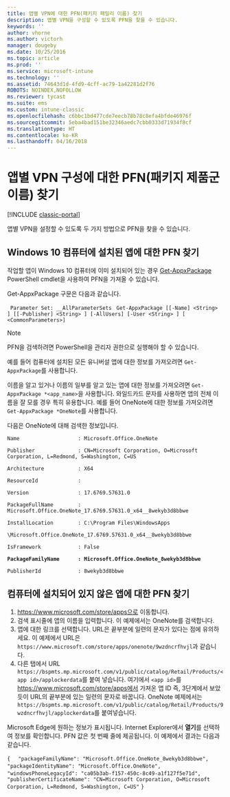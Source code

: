 ```yaml
---
title: 앱별 VPN에 대한 PFN(패키지 패밀리 이름) 찾기
description: 앱별 VPN을 구성할 수 있도록 PFN을 찾을 수 있습니다.
keywords: ''
author: vhorne
ms.author: victorh
manager: dougeby
ms.date: 10/25/2016
ms.topic: article
ms.prod: ''
ms.service: microsoft-intune
ms.technology: ''
ms.assetid: 74643d1d-4fd9-4cff-ac79-1a42281d2f76
ROBOTS: NOINDEX,NOFOLLOW
ms.reviewer: tycast
ms.suite: ems
ms.custom: intune-classic
ms.openlocfilehash: c6bbc1bd477cde7eecb78b78c8efa4bfde46976f
ms.sourcegitcommit: 5eba4bad151be32346aedc7cbb0333d71934f8cf
ms.translationtype: HT
ms.contentlocale: ko-KR
ms.lasthandoff: 04/16/2018
---
```

# <a name="find-a-package-family-name-pfn-for-per-app-vpn-configuration"></a>앱별 VPN 구성에 대한 PFN(패키지 제품군 이름) 찾기

[!INCLUDE [classic-portal](../includes/classic-portal.md)]

앱별 VPN을 설정할 수 있도록 두 가지 방법으로 PFN을 찾을 수 있습니다.

## <a name="find-a-pfn-for-an-app-thats-installed-on-a-windows-10-computer"></a>Windows 10 컴퓨터에 설치된 앱에 대한 PFN 찾기

작업할 앱이 Windows 10 컴퓨터에 이미 설치되어 있는 경우 [Get-AppxPackage](https://technet.microsoft.com/library/hh856044.aspx) PowerShell cmdlet을 사용하여 PFN을 가져올 수 있습니다.

Get-AppxPackage 구문은 다음과 같습니다.

` Parameter Set: __AllParameterSets`
` Get-AppxPackage [[-Name] <String> ] [[-Publisher] <String> ] [-AllUsers] [-User <String> ] [ <CommonParameters>]`

> [!NOTE]
> PFN을 검색하려면 PowerShell을 관리자 권한으로 실행해야 할 수 있습니다.

예를 들어 컴퓨터에 설치된 모든 유니버설 앱에 대한 정보를 가져오려면 `Get-AppxPackage`를 사용합니다.

이름을 알고 있거나 이름의 일부를 알고 있는 앱에 대한 정보를 가져오려면 `Get-AppxPackage *<app_name>`을 사용합니다. 와일드카드 문자를 사용하면 앱의 전체 이름을 잘 모를 경우 특히 유용합니다. 예를 들어 OneNote에 대한 정보를 가져오려면 `Get-AppxPackage *OneNote`를 사용합니다.


다음은 OneNote에 대해 검색한 정보입니다.

`Name                   : Microsoft.Office.OneNote`

`Publisher              : CN=Microsoft Corporation, O=Microsoft Corporation, L=Redmond, S=Washington, C=US`

`Architecture           : X64`

`ResourceId             :`

`Version                : 17.6769.57631.0`

`PackageFullName        : Microsoft.Office.OneNote_17.6769.57631.0_x64__8wekyb3d8bbwe`

`InstallLocation        : C:\Program Files\WindowsApps`

`\Microsoft.Office.OneNote_17.6769.57631.0_x64__8wekyb3d8bbwe`

`IsFramework            : False`

**`PackageFamilyName      : Microsoft.Office.OneNote_8wekyb3d8bbwe`**

`PublisherId            : 8wekyb3d8bbwe`



## <a name="find-a-pfn-if-the-app-is-not-installed-on-a-computer"></a>컴퓨터에 설치되어 있지 않은 앱에 대한 PFN 찾기

1.  https://www.microsoft.com/store/apps으로 이동합니다.
2.  검색 표시줄에 앱의 이름을 입력합니다. 이 예제에서는 OneNote를 검색합니다.
3.  앱에 대한 링크를 선택합니다. URL은 끝부분에 일련의 문자가 있다는 점에 유의하세요. 이 예제에서 URL은 `https://www.microsoft.com/store/apps/onenote/9wzdncrfhvjl`과 같습니다.
4.  다른 탭에서 URL `https://bspmts.mp.microsoft.com/v1/public/catalog/Retail/Products/<app id>/applockerdata`를 붙여 넣습니다. 여기에서 `<app id>`를 https://www.microsoft.com/store/apps에서 가져온 앱 ID 즉, 3단계에서 보았듯이 URL의 끝부분에 있는 일련의 문자로 바꿉니다. OneNote 예제에서는 `https://bspmts.mp.microsoft.com/v1/public/catalog/Retail/Products/9wzdncrfhvjl/applockerdata`를 붙여넣습니다.

Microsoft Edge에 원하는 정보가 표시됩니다. Internet Explorer에서 **열기**를 선택하여 정보를 확인합니다. PFN 값은 첫 번째 줄에 제공됩니다. 이 예제에서 결과는 다음과 같습니다.


`{`
`  "packageFamilyName": "Microsoft.Office.OneNote_8wekyb3d8bbwe",`
`  "packageIdentityName": "Microsoft.Office.OneNote",`
`  "windowsPhoneLegacyId": "ca05b3ab-f157-450c-8c49-a1f127f5e71d",`
`  "publisherCertificateName": "CN=Microsoft Corporation, O=Microsoft Corporation, L=Redmond, S=Washington, C=US"`
`}`
